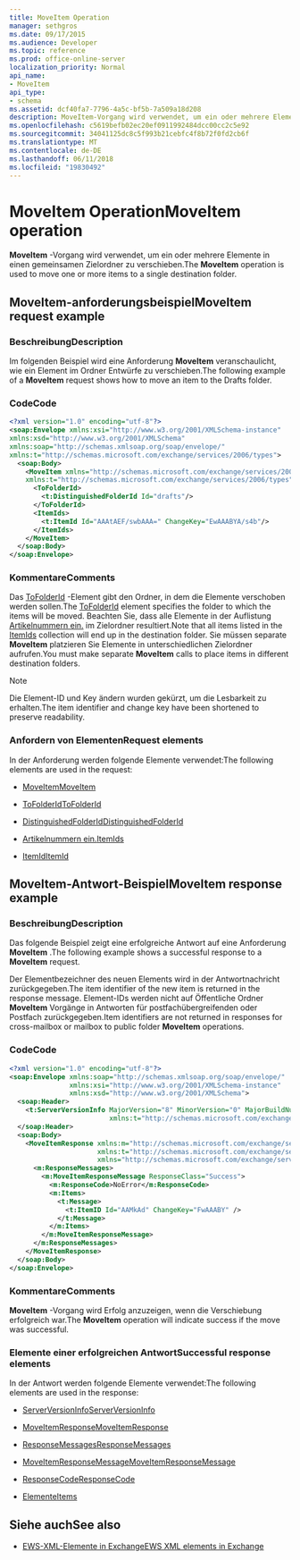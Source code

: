 ```yaml
---
title: MoveItem Operation
manager: sethgros
ms.date: 09/17/2015
ms.audience: Developer
ms.topic: reference
ms.prod: office-online-server
localization_priority: Normal
api_name:
- MoveItem
api_type:
- schema
ms.assetid: dcf40fa7-7796-4a5c-bf5b-7a509a18d208
description: MoveItem-Vorgang wird verwendet, um ein oder mehrere Elemente in einen gemeinsamen Zielordner zu verschieben.
ms.openlocfilehash: c5619befb02ec20ef0911992484dcc00cc2c5e92
ms.sourcegitcommit: 34041125dc8c5f993b21cebfc4f8b72f0fd2cb6f
ms.translationtype: MT
ms.contentlocale: de-DE
ms.lasthandoff: 06/11/2018
ms.locfileid: "19830492"
---
```

# <a name="moveitem-operation"></a><span data-ttu-id="0683e-103">MoveItem Operation</span><span class="sxs-lookup"><span data-stu-id="0683e-103">MoveItem operation</span></span>

<span data-ttu-id="0683e-104">**MoveItem** -Vorgang wird verwendet, um ein oder mehrere Elemente in einen gemeinsamen Zielordner zu verschieben.</span><span class="sxs-lookup"><span data-stu-id="0683e-104">The **MoveItem** operation is used to move one or more items to a single destination folder.</span></span> 
  
## <a name="moveitem-request-example"></a><span data-ttu-id="0683e-105">MoveItem-anforderungsbeispiel</span><span class="sxs-lookup"><span data-stu-id="0683e-105">MoveItem request example</span></span>

### <a name="description"></a><span data-ttu-id="0683e-106">Beschreibung</span><span class="sxs-lookup"><span data-stu-id="0683e-106">Description</span></span>

<span data-ttu-id="0683e-107">Im folgenden Beispiel wird eine Anforderung **MoveItem** veranschaulicht, wie ein Element im Ordner Entwürfe zu verschieben.</span><span class="sxs-lookup"><span data-stu-id="0683e-107">The following example of a **MoveItem** request shows how to move an item to the Drafts folder.</span></span> 
  
### <a name="code"></a><span data-ttu-id="0683e-108">Code</span><span class="sxs-lookup"><span data-stu-id="0683e-108">Code</span></span>

```XML
<?xml version="1.0" encoding="utf-8"?>
<soap:Envelope xmlns:xsi="http://www.w3.org/2001/XMLSchema-instance"
xmlns:xsd="http://www.w3.org/2001/XMLSchema"
xmlns:soap="http://schemas.xmlsoap.org/soap/envelope/"
xmlns:t="http://schemas.microsoft.com/exchange/services/2006/types">
  <soap:Body>
    <MoveItem xmlns="http://schemas.microsoft.com/exchange/services/2006/messages"
    xmlns:t="http://schemas.microsoft.com/exchange/services/2006/types">
      <ToFolderId>
        <t:DistinguishedFolderId Id="drafts"/>
      </ToFolderId>
      <ItemIds>
        <t:ItemId Id="AAAtAEF/swbAAA=" ChangeKey="EwAAABYA/s4b"/>
      </ItemIds>
    </MoveItem>
  </soap:Body>
</soap:Envelope>
```

### <a name="comments"></a><span data-ttu-id="0683e-109">Kommentare</span><span class="sxs-lookup"><span data-stu-id="0683e-109">Comments</span></span>

<span data-ttu-id="0683e-110">Das [ToFolderId](tofolderid.md) -Element gibt den Ordner, in dem die Elemente verschoben werden sollen.</span><span class="sxs-lookup"><span data-stu-id="0683e-110">The [ToFolderId](tofolderid.md) element specifies the folder to which the items will be moved.</span></span> <span data-ttu-id="0683e-111">Beachten Sie, dass alle Elemente in der Auflistung [Artikelnummern ein.](itemids.md) im Zielordner resultiert.</span><span class="sxs-lookup"><span data-stu-id="0683e-111">Note that all items listed in the [ItemIds](itemids.md) collection will end up in the destination folder.</span></span> <span data-ttu-id="0683e-112">Sie müssen separate **MoveItem** platzieren Sie Elemente in unterschiedlichen Zielordner aufrufen.</span><span class="sxs-lookup"><span data-stu-id="0683e-112">You must make separate **MoveItem** calls to place items in different destination folders.</span></span> 
  
> [!NOTE]
> <span data-ttu-id="0683e-113">Die Element-ID und Key ändern wurden gekürzt, um die Lesbarkeit zu erhalten.</span><span class="sxs-lookup"><span data-stu-id="0683e-113">The item identifier and change key have been shortened to preserve readability.</span></span> 
  
### <a name="request-elements"></a><span data-ttu-id="0683e-114">Anfordern von Elementen</span><span class="sxs-lookup"><span data-stu-id="0683e-114">Request elements</span></span>

<span data-ttu-id="0683e-115">In der Anforderung werden folgende Elemente verwendet:</span><span class="sxs-lookup"><span data-stu-id="0683e-115">The following elements are used in the request:</span></span>
  
- [<span data-ttu-id="0683e-116">MoveItem</span><span class="sxs-lookup"><span data-stu-id="0683e-116">MoveItem</span></span>](moveitem.md)
    
- [<span data-ttu-id="0683e-117">ToFolderId</span><span class="sxs-lookup"><span data-stu-id="0683e-117">ToFolderId</span></span>](tofolderid.md)
    
- [<span data-ttu-id="0683e-118">DistinguishedFolderId</span><span class="sxs-lookup"><span data-stu-id="0683e-118">DistinguishedFolderId</span></span>](distinguishedfolderid.md)
    
- [<span data-ttu-id="0683e-119">Artikelnummern ein.</span><span class="sxs-lookup"><span data-stu-id="0683e-119">ItemIds</span></span>](itemids.md)
    
- [<span data-ttu-id="0683e-120">ItemId</span><span class="sxs-lookup"><span data-stu-id="0683e-120">ItemId</span></span>](itemid.md)
    
## <a name="moveitem-response-example"></a><span data-ttu-id="0683e-121">MoveItem-Antwort-Beispiel</span><span class="sxs-lookup"><span data-stu-id="0683e-121">MoveItem response example</span></span>

### <a name="description"></a><span data-ttu-id="0683e-122">Beschreibung</span><span class="sxs-lookup"><span data-stu-id="0683e-122">Description</span></span>

<span data-ttu-id="0683e-123">Das folgende Beispiel zeigt eine erfolgreiche Antwort auf eine Anforderung **MoveItem** .</span><span class="sxs-lookup"><span data-stu-id="0683e-123">The following example shows a successful response to a **MoveItem** request.</span></span> 
  
<span data-ttu-id="0683e-124">Der Elementbezeichner des neuen Elements wird in der Antwortnachricht zurückgegeben.</span><span class="sxs-lookup"><span data-stu-id="0683e-124">The item identifier of the new item is returned in the response message.</span></span> <span data-ttu-id="0683e-125">Element-IDs werden nicht auf Öffentliche Ordner **MoveItem** Vorgänge in Antworten für postfachübergreifenden oder Postfach zurückgegeben.</span><span class="sxs-lookup"><span data-stu-id="0683e-125">Item identifiers are not returned in responses for cross-mailbox or mailbox to public folder **MoveItem** operations.</span></span> 
  
### <a name="code"></a><span data-ttu-id="0683e-126">Code</span><span class="sxs-lookup"><span data-stu-id="0683e-126">Code</span></span>

```XML
<?xml version="1.0" encoding="utf-8"?>
<soap:Envelope xmlns:soap="http://schemas.xmlsoap.org/soap/envelope/" 
               xmlns:xsi="http://www.w3.org/2001/XMLSchema-instance" 
               xmlns:xsd="http://www.w3.org/2001/XMLSchema">
  <soap:Header>
    <t:ServerVersionInfo MajorVersion="8" MinorVersion="0" MajorBuildNumber="662" MinorBuildNumber="0" 
                         xmlns:t="http://schemas.microsoft.com/exchange/services/2006/types"/>
  </soap:Header>
  <soap:Body>
    <MoveItemResponse xmlns:m="http://schemas.microsoft.com/exchange/services/2006/messages" 
                      xmlns:t="http://schemas.microsoft.com/exchange/services/2006/types" 
                      xmlns="http://schemas.microsoft.com/exchange/services/2006/messages">
      <m:ResponseMessages>
        <m:MoveItemResponseMessage ResponseClass="Success">
          <m:ResponseCode>NoError</m:ResponseCode>
          <m:Items>
            <t:Message>
              <t:ItemID Id="AAMkAd" ChangeKey="FwAAABY" />
            </t:Message>
          </m:Items>
        </m:MoveItemResponseMessage>
      </m:ResponseMessages>
    </MoveItemResponse>
  </soap:Body>
</soap:Envelope>
```

### <a name="comments"></a><span data-ttu-id="0683e-127">Kommentare</span><span class="sxs-lookup"><span data-stu-id="0683e-127">Comments</span></span>

<span data-ttu-id="0683e-128">**MoveItem** -Vorgang wird Erfolg anzuzeigen, wenn die Verschiebung erfolgreich war.</span><span class="sxs-lookup"><span data-stu-id="0683e-128">The **MoveItem** operation will indicate success if the move was successful.</span></span> 
  
### <a name="successful-response-elements"></a><span data-ttu-id="0683e-129">Elemente einer erfolgreichen Antwort</span><span class="sxs-lookup"><span data-stu-id="0683e-129">Successful response elements</span></span>

<span data-ttu-id="0683e-130">In der Antwort werden folgende Elemente verwendet:</span><span class="sxs-lookup"><span data-stu-id="0683e-130">The following elements are used in the response:</span></span>
  
- [<span data-ttu-id="0683e-131">ServerVersionInfo</span><span class="sxs-lookup"><span data-stu-id="0683e-131">ServerVersionInfo</span></span>](serverversioninfo.md)
    
- [<span data-ttu-id="0683e-132">MoveItemResponse</span><span class="sxs-lookup"><span data-stu-id="0683e-132">MoveItemResponse</span></span>](moveitemresponse.md)
    
- [<span data-ttu-id="0683e-133">ResponseMessages</span><span class="sxs-lookup"><span data-stu-id="0683e-133">ResponseMessages</span></span>](responsemessages.md)
    
- [<span data-ttu-id="0683e-134">MoveItemResponseMessage</span><span class="sxs-lookup"><span data-stu-id="0683e-134">MoveItemResponseMessage</span></span>](moveitemresponsemessage.md)
    
- [<span data-ttu-id="0683e-135">ResponseCode</span><span class="sxs-lookup"><span data-stu-id="0683e-135">ResponseCode</span></span>](responsecode.md)
    
- [<span data-ttu-id="0683e-136">Elemente</span><span class="sxs-lookup"><span data-stu-id="0683e-136">Items</span></span>](items.md)
    
## <a name="see-also"></a><span data-ttu-id="0683e-137">Siehe auch</span><span class="sxs-lookup"><span data-stu-id="0683e-137">See also</span></span>



- [<span data-ttu-id="0683e-138">EWS-XML-Elemente in Exchange</span><span class="sxs-lookup"><span data-stu-id="0683e-138">EWS XML elements in Exchange</span></span>](ews-xml-elements-in-exchange.md)

